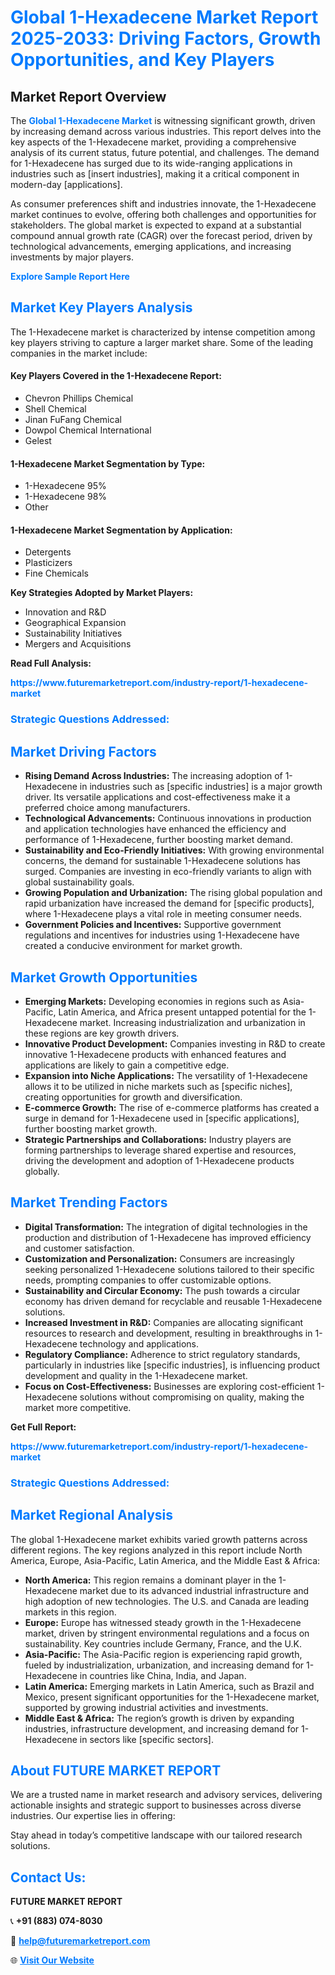 <h1 style="color: #007BFF;">Global 1-Hexadecene Market Report 2025-2033: Driving Factors, Growth Opportunities, and Key Players</h1>

<section id="overview">
<h2>Market Report Overview</h2>
<p>The <a href="https://www.futuremarketreport.com/industry-report/1-hexadecene-market" style="color: #007BFF; text-decoration: none;"><strong>Global 1-Hexadecene Market</strong></a> is witnessing significant growth, driven by increasing demand across various industries. This report delves into the key aspects of the 1-Hexadecene market, providing a comprehensive analysis of its current status, future potential, and challenges. The demand for 1-Hexadecene has surged due to its wide-ranging applications in industries such as [insert industries], making it a critical component in modern-day [applications].</p>
<p>As consumer preferences shift and industries innovate, the 1-Hexadecene market continues to evolve, offering both challenges and opportunities for stakeholders. The global market is expected to expand at a substantial compound annual growth rate (CAGR) over the forecast period, driven by technological advancements, emerging applications, and increasing investments by major players.</p>
</section>

<section id="overview">
<p><a href="https://www.futuremarketreport.com/request-sample/reportId=85402" style="color: #007BFF; text-decoration: none;"><strong>Explore Sample Report Here</strong></a></p>
</section>

<section id="key-players">
<h2 style="color: #007BFF;">Market Key Players Analysis</h2>
<p>The 1-Hexadecene market is characterized by intense competition among key players striving to capture a larger market share. Some of the leading companies in the market include:</p>
<h4>Key Players Covered in the 1-Hexadecene Report:</h4>
<ul><li>Chevron Phillips Chemical</li><li>Shell Chemical</li><li>Jinan FuFang Chemical</li><li>Dowpol Chemical International</li><li>Gelest</li></ul>
<h4>1-Hexadecene Market Segmentation by Type:</h4>
<ul><li>1-Hexadecene 95%</li><li>1-Hexadecene 98%</li><li>Other</li></ul>

<h4>1-Hexadecene Market Segmentation by Application:</h4>
<ul><li>Detergents</li><li>Plasticizers</li><li>Fine Chemicals</li></ul>
<p><strong>Key Strategies Adopted by Market Players:</strong></p>
<ul>
<li>Innovation and R&D</li>
<li>Geographical Expansion</li>
<li>Sustainability Initiatives</li>
<li>Mergers and Acquisitions</li>
</ul>
</section>

<section>
<p><strong>Read Full Analysis: </strong></p><a href="https://www.futuremarketreport.com/industry-report/1-hexadecene-market" style="color: #007BFF; text-decoration: none;"><strong>https://www.futuremarketreport.com/industry-report/1-hexadecene-market</strong></a>
<h3 style="color: #007BFF;">Strategic Questions Addressed:</h3>
</section>

<section id="driving-factors">
<h2 style="color: #007BFF;">Market Driving Factors</h2>
<ul>
<li><strong>Rising Demand Across Industries:</strong> The increasing adoption of 1-Hexadecene in industries such as [specific industries] is a major growth driver. Its versatile applications and cost-effectiveness make it a preferred choice among manufacturers.</li>
<li><strong>Technological Advancements:</strong> Continuous innovations in production and application technologies have enhanced the efficiency and performance of 1-Hexadecene, further boosting market demand.</li>
<li><strong>Sustainability and Eco-Friendly Initiatives:</strong> With growing environmental concerns, the demand for sustainable 1-Hexadecene solutions has surged. Companies are investing in eco-friendly variants to align with global sustainability goals.</li>
<li><strong>Growing Population and Urbanization:</strong> The rising global population and rapid urbanization have increased the demand for [specific products], where 1-Hexadecene plays a vital role in meeting consumer needs.</li>
<li><strong>Government Policies and Incentives:</strong> Supportive government regulations and incentives for industries using 1-Hexadecene have created a conducive environment for market growth.</li>
</ul>
</section>

<section id="growth-opportunities">
<h2 style="color: #007BFF;">Market Growth Opportunities</h2>
<ul>
<li><strong>Emerging Markets:</strong> Developing economies in regions such as Asia-Pacific, Latin America, and Africa present untapped potential for the 1-Hexadecene market. Increasing industrialization and urbanization in these regions are key growth drivers.</li>
<li><strong>Innovative Product Development:</strong> Companies investing in R&D to create innovative 1-Hexadecene products with enhanced features and applications are likely to gain a competitive edge.</li>
<li><strong>Expansion into Niche Applications:</strong> The versatility of 1-Hexadecene allows it to be utilized in niche markets such as [specific niches], creating opportunities for growth and diversification.</li>
<li><strong>E-commerce Growth:</strong> The rise of e-commerce platforms has created a surge in demand for 1-Hexadecene used in [specific applications], further boosting market growth.</li>
<li><strong>Strategic Partnerships and Collaborations:</strong> Industry players are forming partnerships to leverage shared expertise and resources, driving the development and adoption of 1-Hexadecene products globally.</li>
</ul>
</section>

<section id="trending-factors">
<h2 style="color: #007BFF;">Market Trending Factors</h2>
<ul>
<li><strong>Digital Transformation:</strong> The integration of digital technologies in the production and distribution of 1-Hexadecene has improved efficiency and customer satisfaction.</li>
<li><strong>Customization and Personalization:</strong> Consumers are increasingly seeking personalized 1-Hexadecene solutions tailored to their specific needs, prompting companies to offer customizable options.</li>
<li><strong>Sustainability and Circular Economy:</strong> The push towards a circular economy has driven demand for recyclable and reusable 1-Hexadecene solutions.</li>
<li><strong>Increased Investment in R&D:</strong> Companies are allocating significant resources to research and development, resulting in breakthroughs in 1-Hexadecene technology and applications.</li>
<li><strong>Regulatory Compliance:</strong> Adherence to strict regulatory standards, particularly in industries like [specific industries], is influencing product development and quality in the 1-Hexadecene market.</li>
<li><strong>Focus on Cost-Effectiveness:</strong> Businesses are exploring cost-efficient 1-Hexadecene solutions without compromising on quality, making the market more competitive.</li>
</ul>
</section>

<section>
<p><strong>Get Full Report: </strong></p><a href="https://www.futuremarketreport.com/industry-report/1-hexadecene-market" style="color: #007BFF; text-decoration: none;"><strong>https://www.futuremarketreport.com/industry-report/1-hexadecene-market</strong></a>
<h3 style="color: #007BFF;">Strategic Questions Addressed:</h3>
</section>


<section id="regional-analysis">
<h2 style="color: #007BFF;">Market Regional Analysis</h2>
<p>The global 1-Hexadecene market exhibits varied growth patterns across different regions. The key regions analyzed in this report include North America, Europe, Asia-Pacific, Latin America, and the Middle East & Africa:</p>
<ul>
<li><strong>North America:</strong> This region remains a dominant player in the 1-Hexadecene market due to its advanced industrial infrastructure and high adoption of new technologies. The U.S. and Canada are leading markets in this region.</li>
<li><strong>Europe:</strong> Europe has witnessed steady growth in the 1-Hexadecene market, driven by stringent environmental regulations and a focus on sustainability. Key countries include Germany, France, and the U.K.</li>
<li><strong>Asia-Pacific:</strong> The Asia-Pacific region is experiencing rapid growth, fueled by industrialization, urbanization, and increasing demand for 1-Hexadecene in countries like China, India, and Japan.</li>
<li><strong>Latin America:</strong> Emerging markets in Latin America, such as Brazil and Mexico, present significant opportunities for the 1-Hexadecene market, supported by growing industrial activities and investments.</li>
<li><strong>Middle East & Africa:</strong> The region’s growth is driven by expanding industries, infrastructure development, and increasing demand for 1-Hexadecene in sectors like [specific sectors].</li>
</ul>
</section>

<footer>
<h2 style="color: #007BFF;">About FUTURE MARKET REPORT</h2>
<p>We are a trusted name in market research and advisory services, delivering actionable insights and strategic support to businesses across diverse industries. Our expertise lies in offering:</p>

<p>Stay ahead in today’s competitive landscape with our tailored research solutions.</p>

<h2 style="color: #007BFF;">Contact Us:</h2>
<p><strong>FUTURE MARKET REPORT</strong></p>
<p>📞 <strong>+91 (883) 074-8030</strong></p>
<p>📧 <strong><a href="mailto:help@futuremarketreport.com" style="color: #007BFF;">help@futuremarketreport.com</a></strong></p>
<p>🌐 <strong><a href="https://www.futuremarketreport.com/" style="color: #007BFF;">Visit Our Website</a></strong></p>
</footer>
